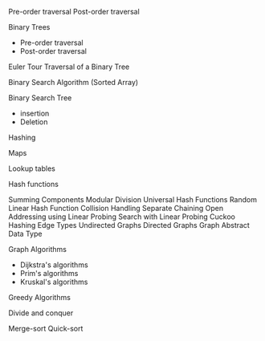 
Pre-order traversal 
Post-order traversal

Binary Trees
- Pre-order traversal 
- Post-order traversal

Euler Tour Traversal of a Binary Tree

Binary Search Algorithm (Sorted Array)

Binary Search Tree
- insertion
- Deletion

Hashing 

Maps

Lookup tables 

Hash functions

Summing Components
Modular Division
Universal Hash Functions
Random Linear Hash Function
Collision Handling
Separate Chaining
Open Addressing using Linear Probing
Search with Linear Probing
Cuckoo Hashing
Edge Types
Undirected Graphs
Directed Graphs
Graph Abstract Data Type

Graph Algorithms 
- Dijkstra's algorithms 
- Prim's algorithms
- Kruskal's algorithms

Greedy Algorithms 

Divide and conquer

Merge-sort
Quick-sort



